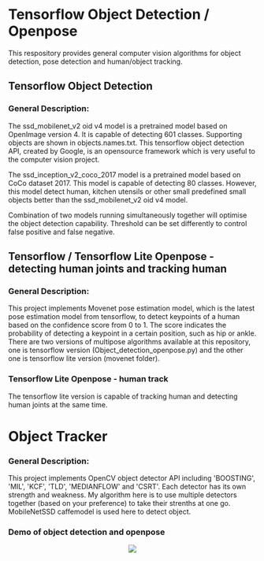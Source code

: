# Tensorflow Object Detection / Openpose

This respository provides general computer vision algorithms for object detection, pose detection and human/object tracking.  

## Tensorflow Object Detection 
### General Description: 
The ssd_mobilenet_v2 oid v4 model is a pretrained model based on OpenImage version 4. It is capable of detecting 601 classes. Supporting objects are shown in objects.names.txt. This tensorflow object detection API, created by Google, is an opensource framework which is very useful to the computer vision project. 

The ssd_inception_v2_coco_2017 model is a pretrained model based on CoCo dataset 2017. This model is capable of detecting 80 classes. However, this model detect human, kitchen utensils or other small predefined small objects better than the ssd_mobilenet_v2 oid v4 model.

Combination of two models running simultaneously together will optimise the object detection capability. Threshold can be set differently to control false positive and false negative. 

## Tensorflow / Tensorflow Lite Openpose - detecting human joints and tracking human
### General Description: 
This project implements Movenet pose estimation model, which is the latest pose estimation model from tensorflow, to detect keypoints of a human based on the confidence score from 0 to 1. The score indicates the probability of detecting a keypoint in a certain position, such as hip or ankle. There are two versions of multipose algorithms available at this repository, one is tensorflow version (Object_detection_openpose.py) and the other one is tensorflow lite version (movenet folder). 

### Tensorflow Lite Openpose - human track
The tensorflow lite version is capable of tracking human and detecting human joints at the same time. 

# Object Tracker
### General Description: 
This project implements OpenCV object detector API including 'BOOSTING', 'MIL', 'KCF', 'TLD', 'MEDIANFLOW' and 'CSRT'. Each detector has its own strength and weakness. My algorithm here is to use multiple detectors together (based on your preference) to take their strenths at one go. MobileNetSSD caffemodel is used here to detect object.  

### Demo of object detection and openpose
<p align="center"><img src="ironman.gif"\></p>

